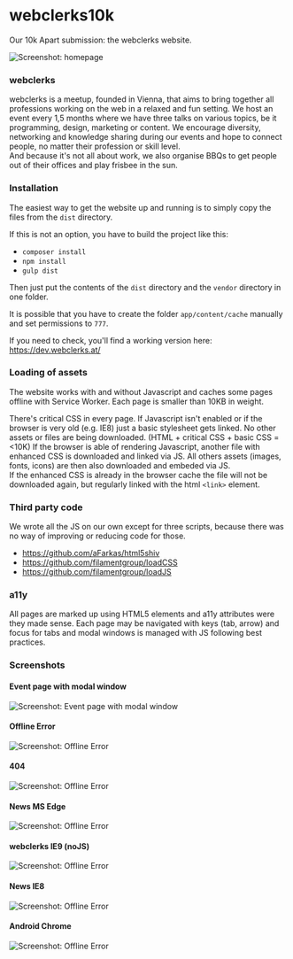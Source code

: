 # webclerks10k
Our 10k Apart submission: the webclerks website.

![Screenshot: homepage](readme/homepage.png)

### webclerks

webclerks is a meetup, founded in Vienna, that aims to bring together all professions working on the web in a relaxed and fun setting. We host an event every 1,5 months where we have three talks on various topics, be it programming, design, marketing or content.  We encourage diversity, networking and knowledge sharing during our events and hope to connect people, no matter their profession or skill level.  
And because it's not all about work, we also organise BBQs to get people out of their offices  and play frisbee in the sun.

### Installation

The easiest way to get the website up and running is to simply copy the files from the `dist` directory.

If this is not an option, you have to build the project like this:

* `composer install`
* `npm install`
* `gulp dist`

Then just put the contents of the `dist` directory and the `vendor` directory in one folder.

It is possible that you have to create the folder `app/content/cache` manually and set permissions to `777`.

If you need to check, you'll find a working version here: <https://dev.webclerks.at/>

### Loading of assets
The website works with and without Javascript and caches some pages offline with Service Worker. Each page is smaller than 10KB in weight.

There's critical CSS in every page. If Javascript isn't enabled or if the browser is very old (e.g. IE8) just a basic stylesheet gets linked. No other assets or files are being downloaded. (HTML + critical CSS + basic CSS = <10K) 
If the browser is able of rendering Javascript, another file with enhanced CSS is downloaded and linked via JS. All others assets (images, fonts, icons) are then also downloaded and embeded via JS.  
If the enhanced CSS is already in the browser cache the file will not be downloaded again, but regularly linked with the html `<link>` element.

### Third party code

We wrote all the JS on our own except for three scripts, because there was no way of improving or reducing code for those.

* <https://github.com/aFarkas/html5shiv>
* <https://github.com/filamentgroup/loadCSS>
* <https://github.com/filamentgroup/loadJS>

### a11y

All pages are marked up using HTML5 elements and a11y attributes were they made sense. Each page  may be navigated with keys (tab, arrow) and focus for tabs and modal windows is managed with JS following best practices.

### Screenshots

#### Event page with modal window

![Screenshot: Event page with modal window](readme/events_modal.png)

#### Offline Error

![Screenshot: Offline Error](readme/offline.png)

#### 404

![Screenshot: Offline Error](readme/404.png)

#### News MS Edge

![Screenshot: Offline Error](readme/newsMSEdge.png)

#### webclerks IE9 (noJS)

![Screenshot: Offline Error](readme/IE9noJS.png)

#### News IE8

![Screenshot: Offline Error](readme/IE8.png)

#### Android Chrome

![Screenshot: Offline Error](readme/android.png)


